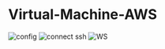 # Virtual-Machine-AWS
![config](https://user-images.githubusercontent.com/41837016/135807055-75f9c61c-d01e-4931-97d7-b0b4a9a81e47.PNG)
![connect ssh](https://user-images.githubusercontent.com/41837016/135807061-9b69f9f4-2879-4f2f-939b-5c11be961c53.PNG)
![WS](https://user-images.githubusercontent.com/41837016/135807063-24d6d3f7-7dea-4d19-ba6e-1a05b4864849.png)
